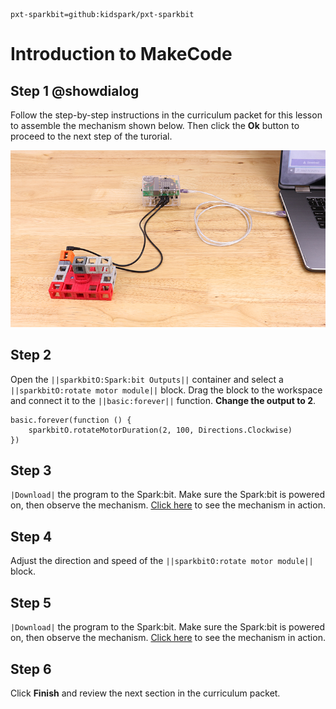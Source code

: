 ```package
pxt-sparkbit=github:kidspark/pxt-sparkbit
```

# Introduction to MakeCode

## Step 1 @showdialog

Follow the step-by-step instructions in the curriculum packet for this lesson to assemble the mechanism shown below. Then click the **Ok** button to proceed to the next step of the turorial.

![1-2-makecode-2](https://raw.githubusercontent.com/KidSpark/tutorials/master/assets/1-2-makecode-2.png)

## Step 2
Open the ``||sparkbitO:Spark:bit Outputs||`` container and select a ``||sparkbitO:rotate motor module||`` block. Drag the block to the workspace and connect it to the ``||basic:forever||`` function. **Change the output to 2**.

```blocks
basic.forever(function () {
    sparkbitO.rotateMotorDuration(2, 100, Directions.Clockwise)
})
```

## Step 3

``|Download|`` the program to the Spark:bit. Make sure the Spark:bit is powered on, then observe the mechanism. [Click here](https://youtu.be/LGxoURbz980) to see the mechanism in action.

## Step 4

Adjust the direction and speed of the ``||sparkbitO:rotate motor module||`` block. 

## Step 5 

``|Download|`` the program to the Spark:bit. Make sure the Spark:bit is powered on, then observe the mechanism. [Click here](https://youtu.be/LGxoURbz980) to see the mechanism in action.

## Step 6

Click **Finish** and review the next section in the curriculum packet.